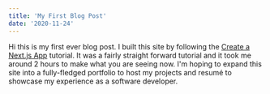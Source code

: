 ```yaml
---
title: 'My First Blog Post'
date: '2020-11-24'
---
```


Hi this is my first ever blog post. I built this site by following 
the [Create a Next.js App](https://nextjs.org/learn/basics/create-nextjs-app)
tutorial. It was a fairly straight forward tutorial and it took 
me around 2 hours to make what you are seeing now. I'm hoping to 
expand this site into a fully-fledged portfolio to host my projects 
and resumé to showcase my experience as a software developer.
